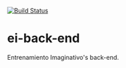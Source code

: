 [![Build Status](https://dev.azure.com/Apptelier/Entrenamiento%20Imaginativo/_apis/build/status/EI%20Web%20API-CI?branchName=master)](https://dev.azure.com/Apptelier/Entrenamiento%20Imaginativo/_build/latest?definitionId=4&branchName=master)
# ei-back-end
Entrenamiento Imaginativo's back-end.
